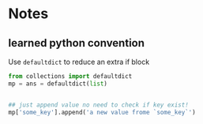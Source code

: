 # Notes

## learned python convention

Use `defaultdict` to reduce an extra if block

```python
from collections import defaultdict
mp = ans = defaultdict(list)


## just append value no need to check if key exist!
mp['some_key'].append('a new value frome `some_key`')
```
